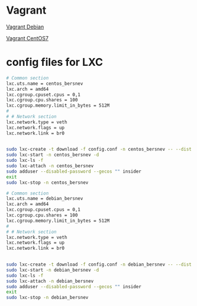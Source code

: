 
# Vagrant

[Vagrant Debian](https://app.vagrantup.com/Bersnev_Sergey/boxes/debian)

[Vagrant CentOS7](https://app.vagrantup.com/Bersnev_Sergey/boxes/centos)

# config files for LXC

```bash
# Common section
lxc.uts.name = centos_bersnev
lxc.arch = amd64
lxc.cgroup.cpuset.cpus = 0,1
lxc.cgroup.cpu.shares = 100
lxc.cgroup.memory.limit_in_bytes = 512M
#
# # Network section
lxc.network.type = veth
lxc.network.flags = up
lxc.network.link = br0
 

sudo lxc-create -t download -f config.conf -n centos_bersnev -- --dist centos --release 8 --arch amd64
sudo lxc-start -n centos_bersnev -d
sudo lxc-ls -f
sudo lxc-attach -n centos_bersnev
sudo adduser --disabled-password --gecos "" insider
exit
sudo lxc-stop -n centos_bersnev
```

```bash
# Common section
lxc.uts.name = debian_bersnev
lxc.arch = amd64
lxc.cgroup.cpuset.cpus = 0,1
lxc.cgroup.cpu.shares = 100
lxc.cgroup.memory.limit_in_bytes = 512M
#
# # Network section
lxc.network.type = veth
lxc.network.flags = up
lxc.network.link = br0
 

sudo lxc-create -t download -f config.conf -n debian_bersnev -- --dist debian --release stretch --arch amd64
sudo lxc-start -n debian_bersnev -d
sudo lxc-ls -f
sudo lxc-attach -n debian_bersnev
sudo adduser --disabled-password --gecos "" insider
exit
sudo lxc-stop -n debian_bersnev
```